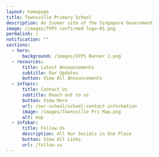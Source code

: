 ```yaml
---
layout: homepage
title: Townsville Primary School
description: An Isomer site of the Singapore Government
image: /images/TVPS confirmed logo-01.png
permalink: /
notification: ""
sections:
  - hero:
      background: /images/GYPS Banner 2.png
  - resources:
      title: Latest Announcements
      subtitle: Our Updates
      button: View All Announcements
  - infopic:
      title: Contact Us
      subtitle: Reach out to us
      button: View More
      url: /our-school/school-contact-information
      image: /images/Townsville Pri Map.png
      alt: map
  - infobar:
      title: Follow Us
      description: All Our Socials in One Place
      button: View All Links
      url: /follow-us
---
```


